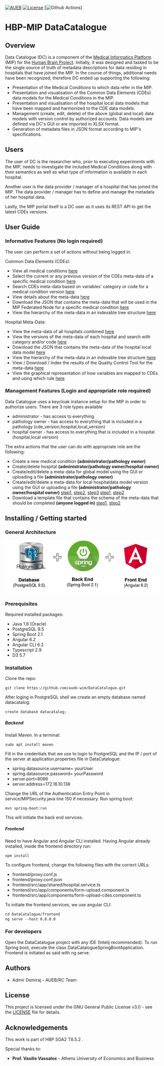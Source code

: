 [![AUEB](https://img.shields.io/badge/AUEB-RC-red.svg)](https://www.aueb.gr/) [![License](https://img.shields.io/badge/license-AGPL--3.0-blue.svg)](https://github.com/HBPMedical/DataCatalogue/blob/master/LICENSE) [![Github Actions](https://github.com/aueb-wim/DataCatalogue/blob/master/.github/workflows/maven.yml/badge.svg)]

# HBP-MIP DataCatalogue
## Overview
Data Catalogue (DC) is a component of the [Medical Informatics Platform](https://mip.ebrains.eu/) (MIP) for the [Human Brain Project](https://www.humanbrainproject.eu/). Initially, it was designed and tasked to be the single source of truth of metadata descriptions for data residing in hospitals that have joined the MIP. In the course of things, additional needs have been recognized; therefore DC ended up supporting the following:
* Presentation of the Medical Conditions to which data refer in the MIP.
* Presentation and visualisation of the Common Data Elements (CDEs) data models for the Medical Conditions in the MIP.
* Presentation and visualisation of the hospital local data models that have been mapped and harmonized to the CDE data models.
* Management (create, edit, delete) of the above (global and local) data models with version control by authorized accounts. Data models are defined via DC's GUI or are imported in XLSX format.
* Generation of metadata files in JSON format according to MIP's specifications.

## Users
The user of DC is the researcher who, prior to executing experiments with the MIP, needs to investigate the included Medical Conditions along with their semantics as well as what type of information is available in each hospital.

Another user is the data provider / manager of a hospital that has joined the MIP. The data provider / manager has to define and manage the metadata of her hospital data.

Lastly, the MIP portal itself is a DC user as it uses its REST API to get the latest CDEs versions.

## User Guide
### Informative Features (No login required)
The user can perform a set of actions without being logged in.

Common Data Elements (CDEs):
-   View all medical conditions [here](https://github.com/HBPMedical/DataCatalogue/blob/master/frontend/src/assets/images/DCMedicalConditions.png)
-   Select the current or any previous version of the CDEs meta-data of a specific medical condition [here](https://github.com/HBPMedical/DataCatalogue/blob/master/frontend/src/assets/images/CDEsVersion.png)
-   Search CDEs meta-data based on variables' category or code for a medical condition version [here](https://github.com/HBPMedical/DataCatalogue/blob/master/frontend/src/assets/images/CDEsVersion.png)
-   View details about the meta-data [here](https://github.com/HBPMedical/DataCatalogue/blob/master/frontend/src/assets/images/CDEsVersion.png)
-   Download the JSON that contains the meta-data that will be used in the MIP Federated Node for a specific medical condition [here](https://github.com/HBPMedical/DataCatalogue/blob/master/frontend/src/assets/images/CDEsVersion.png)
-   View the hierarchy of the meta-data in an indexable tree structure [here](https://github.com/HBPMedical/DataCatalogue/blob/master/frontend/src/assets/images/CDEsTree.png)

Hospital Meta-Data:
-   View the meta-data of all hospitals combined [here](https://github.com/HBPMedical/DataCatalogue/blob/master/frontend/src/assets/images/l1.png)
-   View the versions of the meta-data of each hospital and search with category and/or code [here](https://github.com/HBPMedical/DataCatalogue/blob/master/frontend/src/assets/images/l2.png)
-   Download the JSON that contains the meta-data of the hospital local data model [here](https://github.com/HBPMedical/DataCatalogue/blob/master/frontend/src/assets/images/l2.png)
-   View the hierarchy of the meta-data in an indexable tree structure [here](https://github.com/HBPMedical/DataCatalogue/blob/master/frontend/src/assets/images/l3.png)
-   View / Download / Index  the results of the Quality Control Tool for the meta-data [here](https://github.com/HBPMedical/DataCatalogue/blob/master/frontend/src/assets/images/l4.png)
-   View the graphical representation of how variables are mapped to CDEs and using which rule [here](https://github.com/HBPMedical/DataCatalogue/blob/master/frontend/src/assets/images/l5.png)

### Management Features (Login and appropriate role required)
Data Catalogue uses a keycloak instance setup for the MIP in order to authorize users. There are 3 role types available 
-   administrator - has access to everything
-   pathology owner - has access to everything that is included in a pathology (cde_version,hospital,local_version)
-   hospital owner - has access to everything that is included in a hospital (hospital,local version)

The extra actions that the user can do with appropriate role are the following:
-   Create a new medical condition **(administrator/pathology owner)**
-   Create/delete hospital **(administrator/pathology owner/hospital owner)**
-   Create/edit/delete a meta-data for global model using the GUI or uploading a file **(administrator/pathology owner)**
-   Create/edit/delete a meta-data for local hospitaldata model version using the GUI or uploading a file **(administrator/pathology owner/hospital owner)**
[step1](https://github.com/HBPMedical/DataCatalogue/blob/master/frontend/src/assets/images/l11.png), [step2](https://github.com/HBPMedical/DataCatalogue/blob/master/frontend/src/assets/images/l8_2.png), [step3](https://github.com/HBPMedical/DataCatalogue/blob/master/frontend/src/assets/images/l8_1.png) [step1](https://github.com/HBPMedical/DataCatalogue/blob/master/frontend/src/assets/images/l9.png), [step2](https://github.com/HBPMedical/DataCatalogue/blob/master/frontend/src/assets/images/l10.png)
-   Download a template file that contains the schema of the meta-data that should be completed **(anyone logged in)** [step1](https://github.com/HBPMedical/DataCatalogue/blob/master/frontend/src/assets/images/l9.png), [step2](https://github.com/HBPMedical/DataCatalogue/blob/master/frontend/src/assets/images/l10.png)
## Installing / Getting started
### General Architecture
![architecture](https://github.com/HBPMedical/DataCatalogue/blob/master/frontend/src/assets/images/architecture.png) 

### Prerequisites

Required installed packages:

-   Java 1.8 (Oracle)
-   PostgreSQL 9.5
-   Spring Boot 2.1
-   Angular 6.2
-   Angular CLI 6.2
-   Typescript 2.9
-   D3 5.7

### Installation
Clone the repo:
```shell
git clone https://github.com/aueb-wim/DataCatalogue.git
```
After loging in PostgreSQL shell we create an empty database named datacatalog:
```shell
create database datacatalog;
```
##### Backend
Install Maven. In a terminal:
```shell
sudo apt install maven
```
Fill in the credentials that we use to login to PostgreSQL and the IP / port of the server at application.properties file in DataCatalogue:
-   spring.datasource.username= yourUser
-   spring.datasource.password= yourPassword
-   server.port=8086
-   server.address=172.16.10.138

Change the URL of the Authentication Entry Point in service/MIPSecurity.java line 150 if necessary.
Run spring boot:
```shell
mvn spring-boot:run
```
This will initiate the back end services.
##### Frontend
Need to have Angular and Angular CLI installed.
Having Angular already installed, inside the frontend directory run:
```shell
npm install
```
To configure frontend, change the following files with the correct URLs:
-   frontend/proxy.conf.js
-   frontend/proxy.conf.json
-   frontend/src/app/shared/hospital.service.ts
-   frontend/src/app/components/form-upload.component.ts
-   frontend/src/app/components/form-upload-cdes.component.ts

To initiate the frontend services, we use angular CLI:
``` shell 
cd DataCatalogue/frontend
ng serve --host 0.0.0.0
```
### For developers
Open the DataCatalogue project with any IDE (Intelij recommended).
To run Spring boot, execute the class DataCatalogueSpringBootApplication.
Frontend is initiated as said with ng serve.
## Authors

-   Admir Demiraj - AUEB/RC Team

## License

This project is licensed under the GNU General Public License v3.0 - see the [LICENSE](LICENSE) file for details.

## Acknowledgements

This work is part of HBP SGA2 T8.5.2 .

Special thanks to:

-   **Prof. Vasilis Vassalos** - Athens University of Economics and Business

